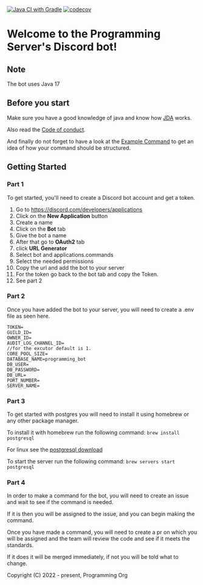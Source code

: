 [![Java CI with Gradle](https://github.com/Programming-Org/Programming/actions/workflows/gradle.yml/badge.svg)](https://github.com/Programming-Org/Programming/actions/workflows/gradle.yml)
[![codecov](https://codecov.io/gh/Programming-Org/Programming/branch/main/graph/badge.svg?token=M1KBWF0CDY)](https://codecov.io/gh/Programming-Org/Programming)

# Welcome to the Programming Server's Discord bot!

## Note
The bot uses Java 17

## Before you start
Make sure you have a good knowledge of java and know how [JDA](https://github.com/DV8FromTheWorld/JDA/) works.

Also read the [Code of conduct](https://github.com/Programming-Org/Programming/blob/main/.github/CODE_OF_CONDUCT.md).

And finally do not forget to have a look at the [Example Command](https://github.com/Programming-Org/Programming/blob/main/src/main/java/io/github/org/programming/bot/commands/ExampleCommand.java) to get an idea of how your command should be structured.
## Getting Started

### Part 1
To get started, you'll need to create a Discord bot account and get a token.

   1. Go to https://discord.com/developers/applications
   2. Click on the **New Application** button
   3. Create a name
   4. Click on the **Bot** tab
   5. Give the bot a name
   6. After that go to **OAuth2** tab
   7. click **URL Generator**
   8. Select bot and applications.commands
   9. Select the needed permissions
   10. Copy the url and add the bot to your server
   11. For the token go back to the bot tab and copy the Token.
   12. See part 2

### Part 2
Once you have added the bot to your server, you will need to create a .env file as seen here.
```env
TOKEN=
GUILD_ID=
OWNER_ID=
AUDIT_LOG_CHANNEL_ID=
//for the excutor default is 1.
CORE_POOL_SIZE=
DATABASE_NAME=programming_bot
DB_USER=
DB_PASSWORD=
DB_URL=
PORT_NUMBER=
SERVER_NAME=
```

### Part 3
To get started with postgres you will need to install it using homebrew or any other package manager.

To install it with homebrew run the following command:
```brew install postgresql```

For linux see the [postgresql download](https://www.postgresql.org/download/linux/)

To start the server run the following command:
```brew servers start postgresql```


### Part 4

In order to make a command for the bot, you will need to create an issue and wait to see if the command is needed.

If it is then you will be assigned to the issue, and you can begin making the command.

Once you have made a command, you will need to create a pr on which you will be assigned and the team will review the code and see if it meets the standards.

If it does it will be merged immediately, if not you will be told what to change.

Copyright (C) 2022 - present, Programming Org

